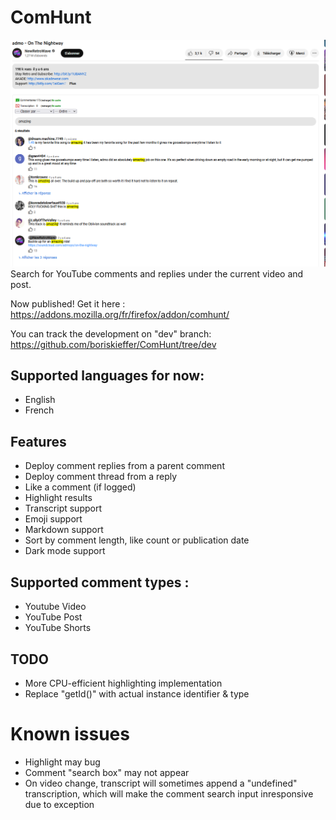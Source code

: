 # ComHunt
![ComHunt user interface screenshot](/screenshot/Capture.PNG?raw=true "ComHunt UI screenshot")
Search for YouTube comments and replies under the current video and post. 

Now published! Get it here :
https://addons.mozilla.org/fr/firefox/addon/comhunt/

You can track the development on "dev" branch:
https://github.com/boriskieffer/ComHunt/tree/dev

## Supported languages for now:
- English
- French

## Features
- Deploy comment replies from a parent comment
- Deploy comment thread from a reply
- Like a comment (if logged)
- Highlight results
- Transcript support
- Emoji support
- Markdown support
- Sort by comment length, like count or publication date
- Dark mode support

## Supported comment types :
- Youtube Video
- YouTube Post
- YouTube Shorts

## TODO
- More CPU-efficient highlighting implementation
- Replace "getId()" with actual instance identifier & type

# Known issues
- Highlight may bug
- Comment "search box" may not appear
- On video change, transcript will sometimes append a "undefined" transcription, which will make the comment search input inresponsive due to exception